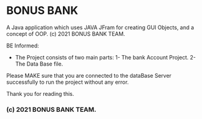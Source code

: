 # BONUS BANK

A Java application which uses JAVA JFram for creating GUI Objects, and a concept of OOP. (c) 2021 BONUS BANK TEAM.

BE Informed: 
 - The Project consists of two main parts: 
   1- The bank Account Project.
   2- The Data Base file.

Please MAKE sure that you are connected to the dataBase Server successfully to run the project without any error.


Thank you for reading this.
### (c) 2021 BONUS BANK TEAM.

